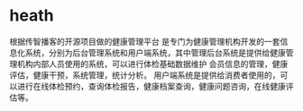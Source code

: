 # heath
根据传智播客的开源项目做的健康管理平台
是专门为健康管理机构开发的一套信息化系统，分别为后台管理系统和用户端系统，其中管理后台系统是提供给健康管理机构内部人员使用的系统，可以进行体检基础数据维护
会员信息的管理，健康评估，健康干预，系统管理，统计分析。
用户端系统是提供给消费者使用的，可以进行在线体检预约，查询体检报告，健康档案查询，健康问题咨询，在线健康评估等。
